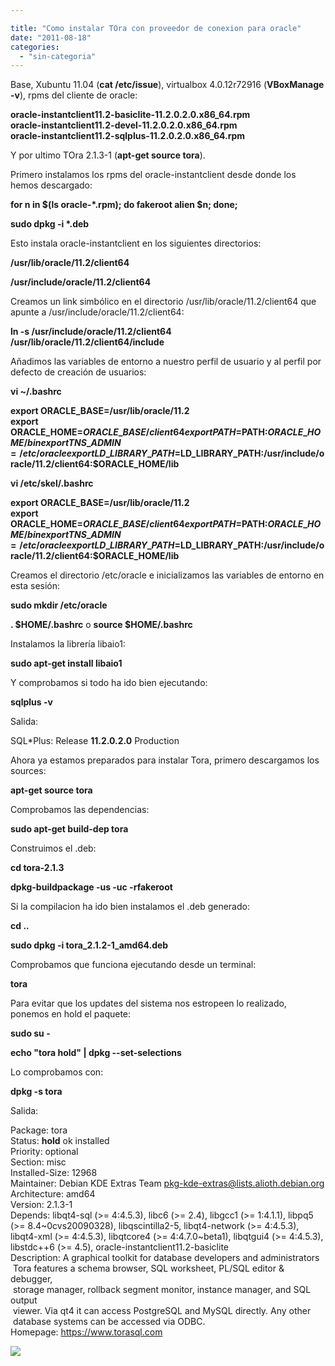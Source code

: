 ```yaml
---

title: "Como instalar TOra con proveedor de conexion para oracle"
date: "2011-08-18"
categories: 
  - "sin-categoria"
---
```


Base, Xubuntu 11.04 (**cat /etc/issue**), virtualbox 4.0.12r72916 (**VBoxManage -v**), rpms del cliente de oracle:

  

**oracle-instantclient11.2-basiclite-11.2.0.2.0.x86\_64.rpm  
oracle-instantclient11.2-devel-11.2.0.2.0.x86\_64.rpm  
oracle-instantclient11.2-sqlplus-11.2.0.2.0.x86\_64.rpm**

  

Y por ultimo TOra 2.1.3-1 (**apt-get source tora**).

  

Primero instalamos los rpms del oracle-instantclient desde donde los hemos descargado:

  

**for n in $(ls oracle-\*.rpm); do fakeroot alien $n; done;**

**sudo dpkg -i \*.deb**

  

Esto instala oracle-instantclient en los siguientes directorios:

  

**/usr/lib/oracle/11.2/client64**

**/usr/include/oracle/11.2/client64**

  

Creamos un link simbólico en el directorio /usr/lib/oracle/11.2/client64 que apunte a /usr/include/oracle/11.2/client64:

  

**ln -s /usr/include/oracle/11.2/client64 /usr/lib/oracle/11.2/client64/include**

  

Añadimos las variables de entorno a nuestro perfil de usuario y al perfil por defecto de creación de usuarios:

  

**vi ~/.bashrc**

  

**export ORACLE\_BASE=/usr/lib/oracle/11.2  
export ORACLE\_HOME=$ORACLE\_BASE/client64  
export PATH=$PATH:$ORACLE\_HOME/bin  
export TNS\_ADMIN=/etc/oracle  
export LD\_LIBRARY\_PATH=$LD\_LIBRARY\_PATH:/usr/include/oracle/11.2/client64:****$ORACLE\_HOME****/lib**

  

**vi /etc/skel/.bashrc**

  

**export ORACLE\_BASE=/usr/lib/oracle/11.2  
export ORACLE\_HOME=$ORACLE\_BASE/client64  
export PATH=$PATH:$ORACLE\_HOME/bin  
export TNS\_ADMIN=/etc/oracle  
export LD\_LIBRARY\_PATH=$LD\_LIBRARY\_PATH:/usr/include/oracle/11.2/client64:****$ORACLE\_HOME****/lib**

  

Creamos el directorio /etc/oracle e inicializamos las variables de entorno en esta sesión:

  

**sudo mkdir /etc/oracle**

**. $HOME/.bashrc** o **source $HOME/.bashrc**

  

Instalamos la librería libaio1:

  

**sudo apt-get install libaio1**

  

Y comprobamos si todo ha ido bien ejecutando:

**sqlplus -v**

  

Salida:

  

SQL\*Plus: Release **11.2.0.2.0** Production

  

Ahora ya estamos preparados para instalar Tora, primero descargamos los sources:

  

**apt-get source tora**

  

Comprobamos las dependencias:

  

**sudo apt-get build-dep tora**

  

Construimos el .deb:

  

**cd tora-2.1.3**

**dpkg-buildpackage -us -uc -rfakeroot**

  

Si la compilacion ha ido bien instalamos el .deb generado:

  

**cd ..**

**sudo dpkg -i tora\_2.1.2-1\_amd64.deb**

Comprobamos que funciona ejecutando desde un terminal:

  

**tora**

Para evitar que los updates del sistema nos estropeen lo realizado, ponemos en hold el paquete:

  

**sudo su -**

**echo "tora hold" | dpkg --set-selections**

  

Lo comprobamos con:

**dpkg -s tora**

  

Salida:

Package: tora  
Status: **hold** ok installed  
Priority: optional  
Section: misc  
Installed-Size: 12968  
Maintainer: Debian KDE Extras Team <pkg-kde-extras@lists.alioth.debian.org>  
Architecture: amd64  
Version: 2.1.3-1  
Depends: libqt4-sql (>= 4:4.5.3), libc6 (>= 2.4), libgcc1 (>= 1:4.1.1), libpq5 (>= 8.4~0cvs20090328), libqscintilla2-5, libqt4-network (>= 4:4.5.3), libqt4-xml (>= 4:4.5.3), libqtcore4 (>= 4:4.7.0~beta1), libqtgui4 (>= 4:4.5.3), libstdc++6 (>= 4.5), oracle-instantclient11.2-basiclite  
Description: A graphical toolkit for database developers and administrators  
 Tora features a schema browser, SQL worksheet, PL/SQL editor & debugger,  
 storage manager, rollback segment monitor, instance manager, and SQL output  
 viewer. Via qt4 it can access PostgreSQL and MySQL directly. Any other  
 database systems can be accessed via ODBC.  
Homepage: https://www.torasql.com

![](https://blogger.googleusercontent.com/tracker/3262098284547378612-5469589726853729948?l=tablondesastre.blogspot.com)
